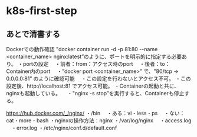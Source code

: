 # k8s-first-step

## あとで清書する
Dockerでの動作確認
"docker container run -d -p 81:80 --name <container_name> nginx:latest”のように、ポートを明示的に指定する必要あり。
・portの設定
　・前者：from：アクセス時のport
　・後者：to：Container内のport
　・”docker port <container_name>” で、"80/tcp -> 0.0.0.0:81” のように確認可能
　・この設定を行わないとアクセス不可。
・この設定後、http://localhost:81 でアクセス可能。
・Containerの起動と共に、nginxも起動している。
　・"nginx -s stop”を実行すると、Containerも停止する。


https://hub.docker.com/_/nginx/
・/bin
　・ある：vi・less・ps
　・ない：cat・more・bash
・nginxの操作方法：nginx
・/var/log/nginx
　・access.log
　・error.log
・/etc/nginx/conf.d/default.conf
